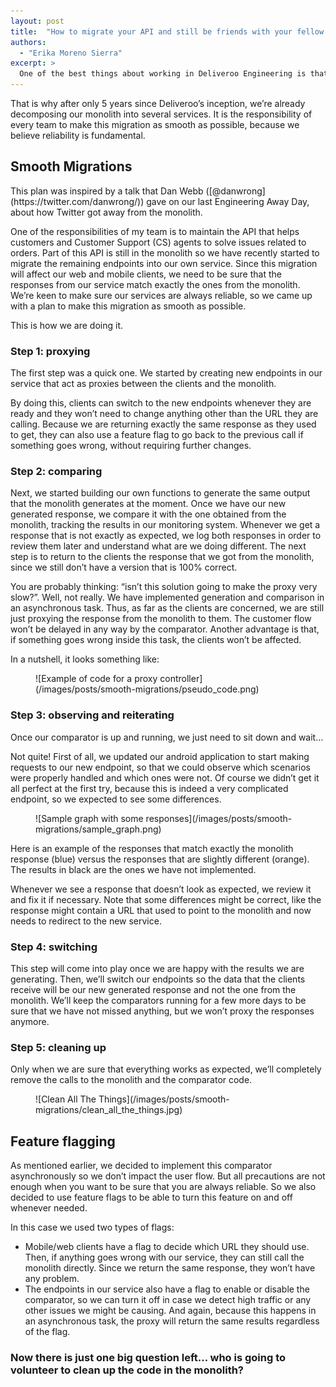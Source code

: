 ```yaml
---
layout: post
title:  "How to migrate your API and still be friends with your fellow client developers"
authors:
  - "Erika Moreno Sierra"
excerpt: >
  One of the best things about working in Deliveroo Engineering is that we have the opportunity to work on a great ever-changing product, which means we are constantly evolving, improving and facing new challenges. And one of the main problems we have right now, which is a great problem to have, is the fact that we have grown so much that our monolithic application can’t hold everything in just one place anymore.
---
```


That is why after only 5 years since Deliveroo’s inception, we’re already decomposing our monolith into several services. It is the responsibility of every team to make this migration as smooth as possible, because we believe reliability is fundamental.

## Smooth Migrations

<aside>
  This plan was inspired by a talk that Dan Webb ([@danwrong](https://twitter.com/danwrong/)) gave on our last Engineering Away Day, about how Twitter got away from the monolith.
</aside>

One of the responsibilities of my team is to maintain the API that helps customers and Customer Support (CS) agents to solve issues related to orders. Part of this API is still in the monolith so we have recently started to migrate the remaining endpoints into our own service. Since this migration will affect our web and mobile clients, we need to be sure that the responses from our service match exactly the ones from the monolith. We’re keen to make sure our services are always reliable, so we came up with a plan to make this migration as smooth as possible.

This is how we are doing it.


### Step 1: proxying

The first step was a quick one. We started by creating new endpoints in our service that act as proxies between the clients and the monolith.

By doing this, clients can switch to the new endpoints whenever they are ready and they won’t need to change anything other than the URL they are calling. Because we are returning exactly the same response as they used to get, they can also use a feature flag to go back to the previous call if something goes wrong, without requiring further changes.


### Step 2: comparing

Next, we started building our own functions to generate the same output that the monolith generates at the moment. Once we have our new generated response, we compare it with the one obtained from the monolith, tracking the results in our monitoring system. Whenever we get a response that is not exactly as expected, we log both responses in order to review them later and understand what are we doing different. The next step is to return to the clients the response that we got from the monolith, since we still don’t have a version that is 100% correct.

You are probably thinking: “isn’t this solution going to make the proxy very slow?”. Well, not really. We have implemented generation and comparison in an asynchronous task. Thus, as far as the clients are concerned, we are still just proxying the response from the monolith to them. The customer flow won’t be delayed in any way by the comparator. Another advantage is that, if something goes wrong inside this task, the clients won’t be affected.

In a nutshell, it looks something like:

<figure>
![Example of code for a proxy controller](/images/posts/smooth-migrations/pseudo_code.png)
</figure>


### Step 3: observing and reiterating

Once our comparator is up and running, we just need to sit down and wait…

Not quite! First of all, we updated our android application to start making requests to our new endpoint, so that we could observe which scenarios were properly handled and which ones were not. Of course we didn’t get it all perfect at the first try, because this is indeed a very complicated endpoint, so we expected to see some differences.

<figure>
![Sample graph with some responses](/images/posts/smooth-migrations/sample_graph.png)
</figure>

Here is an example of the responses that match exactly the monolith response (blue) versus the responses that are slightly different (orange). The results in black are the ones we have not implemented.

Whenever we see a response that doesn’t look as expected, we review it and fix it if necessary. Note that some differences might be correct, like the response might contain a URL that used to point to the monolith and now needs to redirect to the new service.


### Step 4: switching

This step will come into play once we are happy with the results we are generating. Then, we’ll switch our endpoints so the data that the clients receive will be our new generated response and not the one from the monolith. We’ll keep the comparators running for a few more days to be sure that we have not missed anything, but we won’t proxy the responses anymore.


### Step 5: cleaning up

Only when we are sure that everything works as expected, we’ll completely remove the calls to the monolith and the comparator code.

<figure class="small">
![Clean All The Things](/images/posts/smooth-migrations/clean_all_the_things.jpg)
</figure>


## Feature flagging

As mentioned earlier, we decided to implement this comparator asynchronously so we don’t impact the user flow. But all precautions are not enough when you want to be sure that you are always reliable. So we also decided to use feature flags to be able to turn this feature on and off whenever needed.

In this case we used two types of flags:
- Mobile/web clients have a flag to decide which URL they should use. Then, if anything goes wrong with our service, they can still call the monolith directly. Since we return the same response, they won’t have any problem.
- The endpoints in our service also have a flag to enable or disable the comparator, so we can turn it off in case we detect high traffic or any other issues we might be causing. And again, because this happens in an asynchronous task, the proxy will return the same results regardless of the flag.


### Now there is just one big question left… who is going to volunteer to clean up the code in the monolith?

